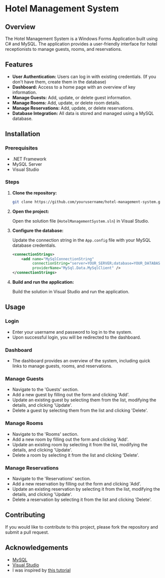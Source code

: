 # Hotel Management System

## Overview

The Hotel Management System is a Windows Forms Application built using C# and MySQL. The application provides a user-friendly interface for hotel receptionists to manage guests, rooms, and reservations.

## Features

- **User Authentication:** Users can log in with existing credentials. (If you don't have them, create them in the database)
- **Dashboard:** Access to a home page with an overview of key information.
- **Manage Guests:** Add, update, or delete guest information.
- **Manage Rooms:** Add, update, or delete room details.
- **Manage Reservations:** Add, update, or delete reservations.
- **Database Integration:** All data is stored and managed using a MySQL database.

## Installation

### Prerequisites

- .NET Framework
- MySQL Server
- Visual Studio

### Steps

1. **Clone the repository:**

    ```sh
    git clone https://github.com/yourusername/hotel-management-system.git
    ```

2. **Open the project:**

    Open the solution file (`HotelManagementSystem.sln`) in Visual Studio.

3. **Configure the database:**

    Update the connection string in the `App.config` file with your MySQL database credentials.

    ```xml
    <connectionStrings>
        <add name="MySqlConnectionString" 
             connectionString="server=YOUR_SERVER;database=YOUR_DATABASE;uid=YOUR_USERNAME;pwd=YOUR_PASSWORD;" 
             providerName="MySql.Data.MySqlClient" />
    </connectionStrings>
    ```


4. **Build and run the application:**

    Build the solution in Visual Studio and run the application.

## Usage

### Login

- Enter your username and password to log in to the system.
- Upon successful login, you will be redirected to the dashboard.

### Dashboard

- The dashboard provides an overview of the system, including quick links to manage guests, rooms, and reservations.

### Manage Guests

- Navigate to the 'Guests' section.
- Add a new guest by filling out the form and clicking 'Add'.
- Update an existing guest by selecting them from the list, modifying the details, and clicking 'Update'.
- Delete a guest by selecting them from the list and clicking 'Delete'.

### Manage Rooms

- Navigate to the 'Rooms' section.
- Add a new room by filling out the form and clicking 'Add'.
- Update an existing room by selecting it from the list, modifying the details, and clicking 'Update'.
- Delete a room by selecting it from the list and clicking 'Delete'.

### Manage Reservations

- Navigate to the 'Reservations' section.
- Add a new reservation by filling out the form and clicking 'Add'.
- Update an existing reservation by selecting it from the list, modifying the details, and clicking 'Update'.
- Delete a reservation by selecting it from the list and clicking 'Delete'.

## Contributing

If you would like to contribute to this project, please fork the repository and submit a pull request. 


## Acknowledgements

- [MySQL](https://www.mysql.com/)
- [Visual Studio](https://visualstudio.microsoft.com/)
- I was inspired by [this tutorial](https://www.youtube.com/watch?v=nmjd600ZT3g)
